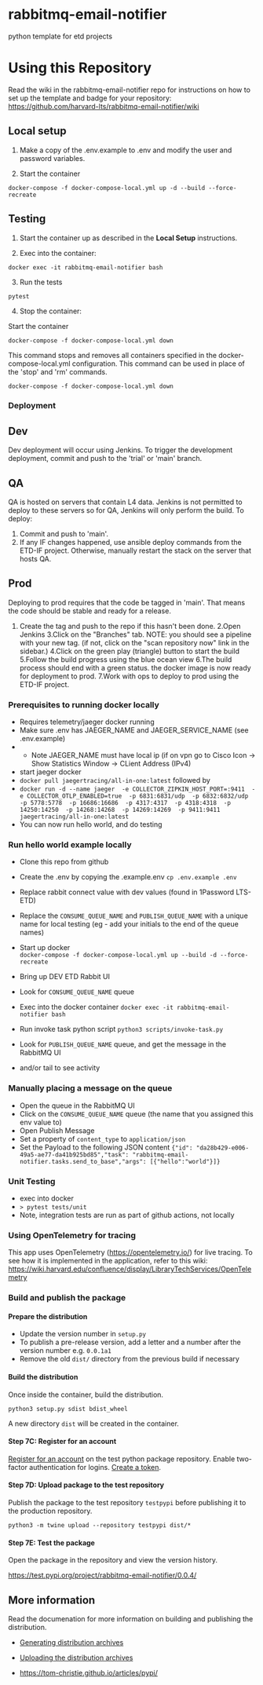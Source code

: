 # rabbitmq-email-notifier
python template for etd projects

# Using this Repository
Read the wiki in the rabbitmq-email-notifier repo for instructions on how to set up the template and badge for your repository:
https://github.com/harvard-lts/rabbitmq-email-notifier/wiki


## Local setup
    
1. Make a copy of the .env.example to .env and modify the user and password variables.

2. Start the container
    
```
docker-compose -f docker-compose-local.yml up -d --build --force-recreate
```

## Testing

1. Start the container up as described in the <b>Local Setup</b> instructions.

2. Exec into the container:

```
docker exec -it rabbitmq-email-notifier bash
```

3. Run the tests

```
pytest
```
4. Stop the container:

Start the container
    
```
docker-compose -f docker-compose-local.yml down
```

This command stops and removes all containers specified in the docker-compose-local.yml configuration. This command can be used in place of the 'stop' and 'rm' commands.

```
docker-compose -f docker-compose-local.yml down
```

### Deployment
## Dev
Dev deployment will occur using Jenkins.  To trigger the development deployment, commit and push to the 'trial' or 'main' branch.

## QA
QA is hosted on servers that contain L4 data.  Jenkins is not permitted to deploy to these servers so for QA, Jenkins will only perform the build.  To deploy:
1. Commit and push to 'main'.
2. If any IF changes happened, use ansible deploy commands from the ETD-IF project.  Otherwise, manually restart the stack on the server that hosts QA.  

## Prod
Deploying to prod requires that the code be tagged in 'main'.  That means the code should be stable and ready for a release. 
1. Create the tag and push to the repo if this hasn't been done.
2.Open Jenkins
3.Click on the "Branches" tab.
NOTE: you should see a pipeline with your new tag.  (if not, click on the "scan repository now" link in the sidebar.) 
4.Click on the green play (triangle) button to start the build
5.Follow the build progress using the blue ocean view
6.The build process should end with a green status. the docker image is now ready for deployment to prod.
7.Work with ops to deploy to prod using the ETD-IF project.

### Prerequisites to running docker locally
- Requires telemetry/jaeger docker running
- Make sure .env has JAEGER_NAME and JAEGER_SERVICE_NAME (see .env.example)
- - Note JAEGER_NAME must have local ip (if on vpn go to Cisco Icon -> Show Statistics Window -> CLient Address (IPv4)
- start jaeger docker
- `docker pull jaegertracing/all-in-one:latest` followed by
- `docker run -d --name jaeger  -e COLLECTOR_ZIPKIN_HOST_PORT=:9411  -e COLLECTOR_OTLP_ENABLED=true  -p 6831:6831/udp  -p 6832:6832/udp  -p 5778:5778  -p 16686:16686  -p 4317:4317  -p 4318:4318  -p 14250:14250  -p 14268:14268  -p 14269:14269  -p 9411:9411  jaegertracing/all-in-one:latest`
- You can now run hello world, and do testing

### Run hello world example locally

- Clone this repo from github 
- Create the .env by copying the .example.env
`cp .env.example .env`
- Replace rabbit connect value with dev values (found in 1Password LTS-ETD)
- Replace the `CONSUME_QUEUE_NAME` and `PUBLISH_QUEUE_NAME` with a unique name for local testing (eg - add your initials to the end of the queue names)
- Start up docker  
`docker-compose -f docker-compose-local.yml up --build -d --force-recreate`

- Bring up DEV ETD Rabbit UI
- Look for `CONSUME_QUEUE_NAME` queue

- Exec into the docker container
`docker exec -it rabbitmq-email-notifier bash`
- Run invoke task python script
`python3 scripts/invoke-task.py`

- Look for `PUBLISH_QUEUE_NAME` queue, and get the message in the RabbitMQ UI
- and/or tail <NEED LOG INFO> to see activity


### Manually placing a message on the queue

- Open the queue in the RabbitMQ UI
- Click on the `CONSUME_QUEUE_NAME` queue (the name that you assigned this env value to)
- Open Publish Message
- Set a property of `content_type` to `application/json`
- Set the Payload to the following JSON content
`{"id": "da28b429-e006-49a5-ae77-da41b925bd85","task": "rabbitmq-email-notifier.tasks.send_to_base","args": [{"hello":"world"}]}`

###  Unit Testing
- exec into docker
- `> pytest tests/unit`
- Note, integration tests are run as part of github actions, not locally

### Using OpenTelemetry for tracing
This app uses OpenTelemetry (https://opentelemetry.io/) for live tracing. To see how it is implemented in the application, refer to this wiki: https://wiki.harvard.edu/confluence/display/LibraryTechServices/OpenTelemetry

### Build and publish the package

#### Prepare the distribution
* Update the version number in `setup.py`
* To publish a pre-release version, add a letter and a number after the version number e.g. `0.0.1a1`
* Remove the old `dist/` directory from the previous build if necessary

#### Build the distribution

Once inside the container, build the distribution.

`python3 setup.py sdist bdist_wheel`

A new directory `dist` will be created in the container.

#### Step 7C: Register for an account

[Register for an account](https://test.pypi.org/account/register/) on the test python package repository. Enable two-factor authentication for logins. [Create a token](https://test.pypi.org/manage/account/#api-tokens).

#### Step 7D: Upload package to the test repository

Publish the package to the test repository `testpypi` before publishing it to the production repository.

`python3 -m twine upload --repository testpypi dist/*`

#### Step 7E: Test the package
Open the package in the repository and view the version history.

https://test.pypi.org/project/rabbitmq-email-notifier/0.0.4/

## More information
Read the documenation for more information on building and publishing the distribution.

* [Generating distribution archives](https://packaging.python.org/tutorials/packaging-projects/#generating-distribution-archives)

* [Uploading the distribution archives](https://packaging.python.org/tutorials/packaging-projects/#uploading-the-distribution-archives)

* https://tom-christie.github.io/articles/pypi/